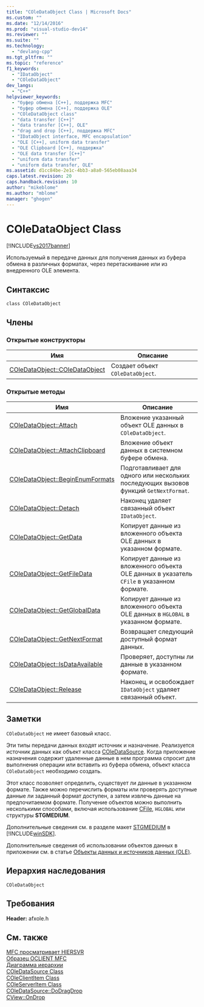 ```yaml
---
title: "COleDataObject Class | Microsoft Docs"
ms.custom: ""
ms.date: "12/14/2016"
ms.prod: "visual-studio-dev14"
ms.reviewer: ""
ms.suite: ""
ms.technology: 
  - "devlang-cpp"
ms.tgt_pltfrm: ""
ms.topic: "reference"
f1_keywords: 
  - "IDataObject"
  - "COleDataObject"
dev_langs: 
  - "C++"
helpviewer_keywords: 
  - "буфер обмена [C++], поддержка MFC"
  - "буфер обмена [C++], поддержка OLE"
  - "COleDataObject class"
  - "data transfer [C++]"
  - "data transfer [C++], OLE"
  - "drag and drop [C++], поддержка MFC"
  - "IDataObject interface, MFC encapsulation"
  - "OLE [C++], uniform data transfer"
  - "OLE Clipboard [C++], поддержка"
  - "OLE data transfer [C++]"
  - "uniform data transfer"
  - "uniform data transfer, OLE"
ms.assetid: d1cc84be-2e1c-4bb3-a8a0-565eb08aaa34
caps.latest.revision: 20
caps.handback.revision: 10
author: "mikeblome"
ms.author: "mblome"
manager: "ghogen"
---
```

# COleDataObject Class
[!INCLUDE[vs2017banner](../../assembler/inline/includes/vs2017banner.md)]

Используемый в передаче данных для получения данных из буфера обмена в различных форматах, через перетаскивание или из внедренного OLE элемента.  
  
## Синтаксис  
  
```  
class COleDataObject  
```  
  
## Члены  
  
### Открытые конструкторы  
  
|Имя|Описание|  
|---------|--------------|  
|[COleDataObject::COleDataObject](../Topic/COleDataObject::COleDataObject.md)|Создает объект `COleDataObject`.|  
  
### Открытые методы  
  
|Имя|Описание|  
|---------|--------------|  
|[COleDataObject::Attach](../Topic/COleDataObject::Attach.md)|Вложение указанный объект OLE данных в `COleDataObject`.|  
|[COleDataObject::AttachClipboard](../Topic/COleDataObject::AttachClipboard.md)|Вложение объект данных в системном буфере обмена.|  
|[COleDataObject::BeginEnumFormats](../Topic/COleDataObject::BeginEnumFormats.md)|Подготавливает для одного или нескольких последующих вызовов функций `GetNextFormat`.|  
|[COleDataObject::Detach](../Topic/COleDataObject::Detach.md)|Наконец удаляет связанный объект `IDataObject`.|  
|[COleDataObject::GetData](../Topic/COleDataObject::GetData.md)|Копирует данные из вложенного объекта OLE данных в указанном формате.|  
|[COleDataObject::GetFileData](../Topic/COleDataObject::GetFileData.md)|Копирует данные из вложенного объекта OLE данных в указатель `CFile` в указанном формате.|  
|[COleDataObject::GetGlobalData](../Topic/COleDataObject::GetGlobalData.md)|Копирует данные из вложенного объекта OLE данных в `HGLOBAL` в указанном формате.|  
|[COleDataObject::GetNextFormat](../Topic/COleDataObject::GetNextFormat.md)|Возвращает следующий доступный формат данных.|  
|[COleDataObject::IsDataAvailable](../Topic/COleDataObject::IsDataAvailable.md)|Проверяет, доступны ли данные в указанном формате.|  
|[COleDataObject::Release](../Topic/COleDataObject::Release.md)|Наконец, и освобождает `IDataObject` удаляет связанный объект.|  
  
## Заметки  
 `COleDataObject` не имеет базовый класс.  
  
 Эти типы передачи данных входят источник и назначение.  Реализуется источник данных как объект класса [COleDataSource](../../mfc/reference/coledatasource-class.md).  Когда приложение назначения содержит удаленные данные в нем программа спросит для выполнения операции или вставить из буфера обмена, объект класса `COleDataObject` необходимо создать.  
  
 Этот класс позволяет определить, существует ли данные в указанном формате.  Также можно перечислить форматы или проверять доступные данные ли заданный формат доступен, а затем извлечь данные на предпочитаемом формате.  Получение объектов можно выполнить несколькими способами, включая использование [CFile](../../mfc/reference/cfile-class.md), `HGLOBAL` или структуры **STGMEDIUM**.  
  
 Дополнительные сведения см. в разделе макет [STGMEDIUM](http://msdn.microsoft.com/library/windows/desktop/ms683812) в [!INCLUDE[winSDK](../../atl/includes/winsdk_md.md)].  
  
 Дополнительные сведения об использовании объектов данных в приложении см. в статье [Объекты данных и источников данных \(OLE\)](../../mfc/data-objects-and-data-sources-ole.md).  
  
## Иерархия наследования  
 `COleDataObject`  
  
## Требования  
 **Header:**  afxole.h  
  
## См. также  
 [MFC просматривает HIERSVR](../../top/visual-cpp-samples.md)   
 [Образец OCLIENT MFC](../../top/visual-cpp-samples.md)   
 [Диаграмма иерархии](../../mfc/hierarchy-chart.md)   
 [COleDataSource Class](../../mfc/reference/coledatasource-class.md)   
 [COleClientItem Class](../../mfc/reference/coleclientitem-class.md)   
 [COleServerItem Class](../../mfc/reference/coleserveritem-class.md)   
 [COleDataSource::DoDragDrop](../Topic/COleDataSource::DoDragDrop.md)   
 [CView::OnDrop](../Topic/CView::OnDrop.md)